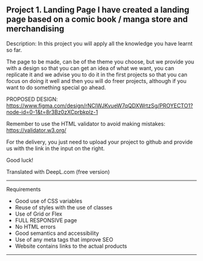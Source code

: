 Project 1. Landing Page
I have created a landing page based on a comic book / manga store and merchandising
---
Description: 
In this project you will apply all the knowledge you have learnt so far.

The page to be made, can be of the theme you choose, but we provide you with a design so that you can get an idea of what we want, you can replicate it and we advise you to do it in the first projects so that you can focus on doing it well and then you will do freer projects, although if you want to do something special go ahead.

PROPOSED DESIGN:
https://www.figma.com/design/rNClWJKvueW7qQDXWrtzSg/PROYECTO1?node-id=0-1&t=8r3Bz0zXCprbkplz-1

Remember to use the HTML validator to avoid making mistakes: https://validator.w3.org/

For the delivery, you just need to upload your project to github and provide us with the link in the input on the right.

Good luck!

Translated with DeepL.com (free version)

----
Requirements

- Good use of CSS variables
- Reuse of styles with the use of classes
- Use of Grid or Flex
- FULL RESPONSIVE page
- No HTML errors
- Good semantics and accessibility
- Use of any meta tags that improve SEO
- Website contains links to the actual products

----

